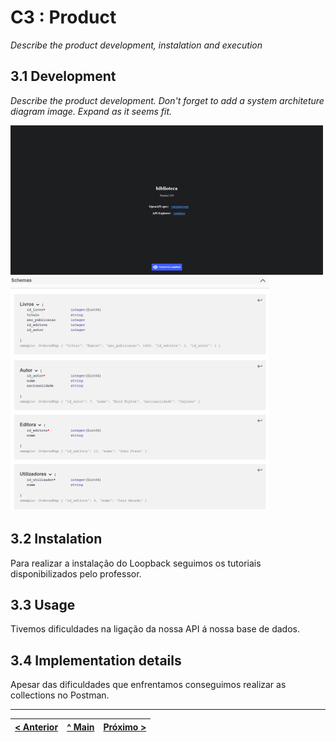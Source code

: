# C3 : Product

_Describe the product development, instalation and execution_

## 3.1 Development

_Describe the product development. Don't forget to add a system architeture diagram image. Expand as it seems fit._

![System architecture](images/localhost.png)
![System architecture](images/schemas.png)

## 3.2 Instalation

Para realizar a instalação do Loopback seguimos os tutoriais disponibilizados pelo professor.

## 3.3 Usage

Tivemos dificuldades na ligação da nossa API á nossa base de dados.

## 3.4 Implementation details

Apesar das dificuldades que enfrentamos conseguimos realizar as collections no Postman.


---
[< Anterior](c2.md) | [^ Main](../../../) | [Próximo >](c4.md)
:--- | :---: | ---: 